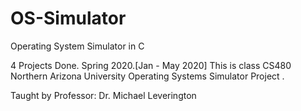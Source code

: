 # OS-Simulator
Operating System Simulator in C

4 Projects Done.
Spring 2020.[Jan - May 2020]
This is class CS480 Northern Arizona University Operating Systems Simulator Project . 

Taught by Professor: Dr. Michael Leverington 
